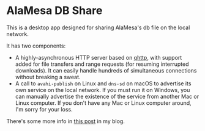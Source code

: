 # AlaMesa DB Share

This is a desktop app designed for sharing AlaMesa's db file on the local network.

It has two components:

 * A highly-asynchronous HTTP server based on [qhttp](https://github.com/azadkuh/qhttp),
   with support added for file transfers and range requests (for resuming
   interrupted downloads). It can easily handle hundreds of simultaneous
   connections without breaking a sweat.
 * A call to `avahi-publish` on Linux and `dns-sd` on macOS to advertise its
   own service on the local network. If you must run it on Windows, you can
   manually advertise the existence of the service from another Mac or Linux
   computer. If you don't have any Mac or Linux computer around, I'm sorry for
   your loss.

There's some more info in [this post](http://www.ateijelo.com/blog/2016/08/07/alamesa-db-share) in my blog.
